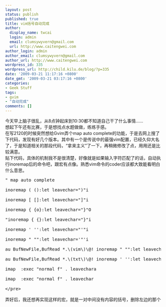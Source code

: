 ```yaml
---
layout: post
status: publish
published: true
title: vim括号自动完成
author:
  display_name: twcai
  login: admin
  email: clumsywyvern@gmail.com
  url: http://www.caitengwei.com
author_login: admin
author_email: clumsywyvern@gmail.com
author_url: http://www.caitengwei.com
wordpress_id: 335
wordpress_url: http://child.kilu.de/blog/?p=335
date: '2009-03-21 11:17:16 +0800'
date_gmt: '2009-03-21 03:17:16 +0800'
categories:
- Geek Stuff
tags:
- gvim
- "自动完成"
comments: []
---
```

<p>今天早上脑子很乱，从8点钟起床到10:30都不知道自己干了什么事情&hellip;&hellip;<br />
想起下午还有比赛，于是想找点水题做做，练练手感。<br />
在写2120的时候突然想给Gvim弄个map auto complete的功能，于是去网上搜了下代码，发现有好几个版本。其中有一个是传说中的最强vim配置，已经久仰大名了，于是知道相关的那段代码，&ldquo;拿来主义&rdquo;了一下，再稍微修改了点，用用还是比较满意。<br />
贴下代码，具体的机制我不是很清楚，好像就是如果输入字符匹配了的话，自动执行inoremap后的命令吧，跟宏有点像。熟悉vim命令的coder应该都大致能看明白什么意思。</p>
<pre>
" map auto complete<br />
inoremap ( ()<esc>:let leavechar=")"<cr>i<br />
inoremap [ []<esc>:let leavechar="]"<cr>i<br />
inoremap { {<esc>o}<esc>:let leavechar="}"<cr>O<br />
"inoremap { {}<esc>:let leavechar="}"<cr>i<br />
inoremap ' ''<esc>:let leavechar="'"<cr>i<br />
inoremap " ""<esc>:let leavechar='"'<cr>i<br />
au BufNewFile,BufRead *.\(vim\)\@! inoremap " ""<esc>:let leavechar='"'<cr>i<br />
au BufNewFile,BufRead *.\(txt\)\@! inoremap ' ''<esc>:let leavechar="'"<cr>i<br />
imap <m-l> <esc>:exec "normal f" . leavechar<cr>a<br />
imap <d-l> <esc>:exec "normal f" . leavechar<cr><br />
<&#47;pre><br />
弄好后，我还想再实现这样的宏，就是一对中间没有内容的括号，删除左边的那个括号时，自动删除右边那个，不过我还没找到可以参考的代码。就先这样用着吧，有空上社区问问。</p>
